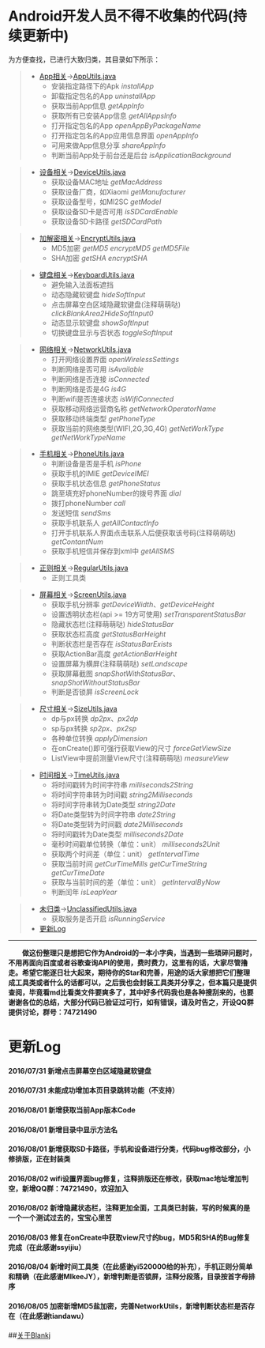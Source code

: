 # Android开发人员不得不收集的代码(持续更新中)  
为方便查找，已进行大致归类，其目录如下所示：  
> - [App相关](https://github.com/Blankj/AndroidUtilCode/blob/master/about_app.md)→[AppUtils.java](https://github.com/Blankj/AndroidUtilCode/blob/master/androidframework/src/main/java/com/blankj/androidframework/utils/AppUtils.java)
>    - 安装指定路径下的Apk *installApp*
>    - 卸载指定包名的App *uninstallApp*
>    - 获取当前App信息 *getAppInfo*
>    - 获取所有已安装App信息 *getAllAppsInfo*
>    - 打开指定包名的App *openAppByPackageName*
>    - 打开指定包名的App应用信息界面 *openAppInfo*
>    - 可用来做App信息分享 *shareAppInfo*
>    - 判断当前App处于前台还是后台 *isApplicationBackground*

> - [设备相关](https://github.com/Blankj/AndroidUtilCode/blob/master/about_device.md)→[DeviceUtils.java](https://github.com/Blankj/AndroidUtilCode/blob/master/androidframework/src/main/java/com/blankj/androidframework/utils/DeviceUtils.java)
>    - 获取设备MAC地址 *getMacAddress*
>    - 获取设备厂商，如Xiaomi *getManufacturer*
>    - 获取设备型号，如MI2SC *getModel*
>    - 获取设备SD卡是否可用 *isSDCardEnable*
>    - 获取设备SD卡路径 *getSDCardPath*

> - [加解密相关](https://github.com/Blankj/AndroidUtilCode/blob/master/about_encrypt.md)→[EncryptUtils.java](https://github.com/Blankj/AndroidUtilCode/blob/master/androidframework/src/main/java/com/blankj/androidframework/utils/EncryptUtils.java)
>    - MD5加密 *getMD5* *encryptMD5* *getMD5File*
>    - SHA加密 *getSHA* *encryptSHA*

> - [键盘相关](https://github.com/Blankj/AndroidUtilCode/blob/master/about_keyboard.md)→[KeyboardUtils.java](https://github.com/Blankj/AndroidUtilCode/blob/master/androidframework/src/main/java/com/blankj/androidframework/utils/KeyboardUtils.java)
>    - 避免输入法面板遮挡
>    - 动态隐藏软键盘 *hideSoftInput*
>    - 点击屏幕空白区域隐藏软键盘(注释萌萌哒) *clickBlankArea2HideSoftInput0*
>    - 动态显示软键盘 *showSoftInput*
>    - 切换键盘显示与否状态 *toggleSoftInput*

> - [网络相关](https://github.com/Blankj/AndroidUtilCode/blob/master/about_network.md)→[NetworkUtils.java](https://github.com/Blankj/AndroidUtilCode/blob/master/androidframework/src/main/java/com/blankj/androidframework/utils/NetworkUtils.java)
>    - 打开网络设置界面 *openWirelessSettings*
>    - 判断网络是否可用 *isAvailable*
>    - 判断网络是否连接 *isConnected*
>    - 判断网络是否是4G *is4G*
>    - 判断wifi是否连接状态 *isWifiConnected*
>    - 获取移动网络运营商名称 *getNetworkOperatorName*
>    - 获取移动终端类型 *getPhoneType*
>    - 获取当前的网络类型(WIFI,2G,3G,4G) *getNetWorkType* *getNetWorkTypeName*

> - [手机相关](https://github.com/Blankj/AndroidUtilCode/blob/master/about_phone.md)→[PhoneUtils.java](https://github.com/Blankj/AndroidUtilCode/blob/master/androidframework/src/main/java/com/blankj/androidframework/utils/PhoneUtils.java)
>    - 判断设备是否是手机 *isPhone*
>    - 获取手机的IMIE *getDeviceIMEI*
>    - 获取手机状态信息 *getPhoneStatus*
>    - 跳至填充好phoneNumber的拨号界面 *dial*
>    - 拨打phoneNumber *call*
>    - 发送短信 *sendSms*
>    - 获取手机联系人 *getAllContactInfo*
>    - 打开手机联系人界面点击联系人后便获取该号码(注释萌萌哒) *getContantNum*
>    - 获取手机短信并保存到xml中 *getAllSMS*

> - [正则相关](https://github.com/Blankj/AndroidUtilCode/blob/master/about_regular.md)→[RegularUtils.java](https://github.com/Blankj/AndroidUtilCode/blob/master/androidframework/src/main/java/com/blankj/androidframework/utils/RegularUtils.java)
>    - 正则工具类

> - [屏幕相关](https://github.com/Blankj/AndroidUtilCode/blob/master/about_screen.md)→[ScreenUtils.java](https://github.com/Blankj/AndroidUtilCode/blob/master/androidframework/src/main/java/com/blankj/androidframework/utils/ScreenUtils.java)
>    - 获取手机分辨率 *getDeviceWidth*、*getDeviceHeight*
>    - 设置透明状态栏(api >= 19方可使用) *setTransparentStatusBar*
>    - 隐藏状态栏(注释萌萌哒) *hideStatusBar*
>    - 获取状态栏高度 *getStatusBarHeight*
>    - 判断状态栏是否存在 *isStatusBarExists*
>    - 获取ActionBar高度 *getActionBarHeight*
>    - 设置屏幕为横屏(注释萌萌哒) *setLandscape*
>    - 获取屏幕截图 *snapShotWithStatusBar*、*snapShotWithoutStatusBar*
>    - 判断是否锁屏 *isScreenLock*

> - [尺寸相关](https://github.com/Blankj/AndroidUtilCode/blob/master/about_size.md)→[SizeUtils.java](https://github.com/Blankj/AndroidUtilCode/blob/master/androidframework/src/main/java/com/blankj/androidframework/utils/SizeUtils.java)
>    - dp与px转换 *dp2px*、*px2dp*
>    - sp与px转换 *sp2px*、*px2sp*
>    - 各种单位转换 *applyDimension*
>    - 在onCreate()即可强行获取View的尺寸 *forceGetViewSize*
>    - ListView中提前测量View尺寸(注释萌萌哒) *measureView*

> -	[时间相关](https://github.com/Blankj/AndroidUtilCode/blob/master/about_time.md)→[TimeUtils.java](https://github.com/Blankj/AndroidUtilCode/blob/master/androidframework/src/main/java/com/blankj/androidframework/utils/TimeUtils.java)
>	 - 将时间戳转为时间字符串 *milliseconds2String*
>	 - 将时间字符串转为时间戳 *string2Milliseconds*
>	 - 将时间字符串转为Date类型 *string2Date*
>	 - 将Date类型转为时间字符串 *date2String*
>	 - 将Date类型转为时间戳 *date2Milliseconds*
>	 - 将时间戳转为Date类型 *milliseconds2Date*
>	 - 毫秒时间戳单位转换（单位：unit） *milliseconds2Unit*
>	 - 获取两个时间差（单位：unit） *getIntervalTime*
>	 - 获取当前时间 *getCurTimeMills* *getCurTimeString* *getCurTimeDate*
>	 - 获取与当前时间的差（单位：unit） *getIntervalByNow*
>	 - 判断闰年 *isLeapYear*

> - [未归类](https://github.com/Blankj/AndroidUtilCode/blob/master/unclassified.md)→[UnclassifiedUtils.java](https://github.com/Blankj/AndroidUtilCode/blob/master/androidframework/src/main/java/com/blankj/androidframework/utils/UnclassifiedUtils.java)
>    - 获取服务是否开启 *isRunningService*
> - [更新Log](https://github.com/Blankj/AndroidUtilCode/blob/master/update_log.md)

***
  
　　**做这份整理只是想把它作为Android的一本小字典，当遇到一些琐碎问题时，不用再面向百度或者谷歌查询API的使用，费时费力，这里有的话，大家尽管撸走。希望它能逐日壮大起来，期待你的Star和完善，用途的话大家想把它们整理成工具类或者什么的话都可以，之后我也会封装工具类并分享之，但本篇只是提供查阅，毕竟看md比看类文件要爽多了，其中好多代码我也是各种搜刮来的，也要谢谢各位的总结，大部分代码已验证过可行，如有错误，请及时告之，开设QQ群提供讨论，群号：74721490**  
  
# 更新Log
#### 2016/07/31 新增点击屏幕空白区域隐藏软键盘
#### 2016/07/31 未能成功增加本页目录跳转功能（不支持）
#### 2016/08/01 新增获取当前App版本Code
#### 2016/08/01 新增目录中显示方法名
#### 2016/08/01 新增获取SD卡路径，手机和设备进行分类，代码bug修改部分，小修排版，正在封装类
#### 2016/08/02 wifi设置界面bug修复，注释排版还在修改，获取mac地址增加判空，新增QQ群：74721490，欢迎加入
#### 2016/08/02 新增隐藏状态栏，注释更加全面，工具类已封装，写的时候真的是一个一个测试过去的，宝宝心里苦
#### 2016/08/03 修复在onCreate中获取view尺寸的bug，MD5和SHA的Bug修复完成（在此感谢ssyijiu）
#### 2016/08/04 新增时间工具类（在此感谢yi520000给的补充），手机正则分简单和精确（在此感谢MIkeeJY），新增判断是否锁屏，注释分段落，目录按首字母排序
#### 2016/08/05 加密新增MD5盐加密，完善NetworkUtils，新增判断状态栏是否存在（在此感谢tiandawu）

  
##[关于Blankj](http://blankj.com/about)
